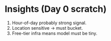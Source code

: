 # Insights (Day 0 scratch)

1. Hour-of-day probably strong signal.
2. Location sensitive → must bucket.
3. Free-tier infra means model must be tiny.